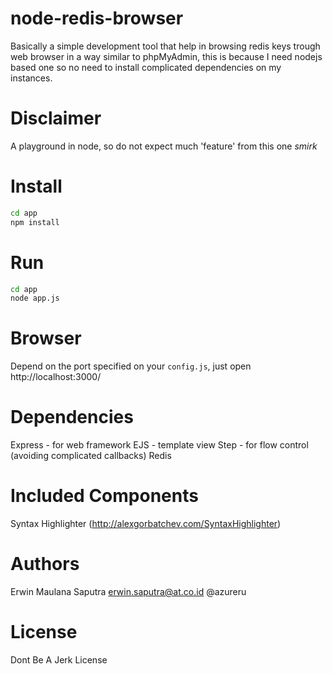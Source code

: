 node-redis-browser
==================

Basically a simple development tool that help in browsing redis keys trough web browser in a way similar to phpMyAdmin, this is because 
I need nodejs based one so no need to install complicated dependencies on my instances.

# Disclaimer
A playground in node, so do not expect much 'feature' from this one *smirk*

# Install
```bash
cd app
npm install
```

# Run
```bash
cd app
node app.js
```

# Browser
Depend on the port specified on your `config.js`, just open http://localhost:3000/

# Dependencies
Express - for web framework
EJS  - template view
Step - for flow control (avoiding complicated callbacks)
Redis

# Included Components
Syntax Highlighter (http://alexgorbatchev.com/SyntaxHighlighter)

# Authors
Erwin Maulana Saputra <erwin.saputra@at.co.id> @azureru

# License
Dont Be A Jerk License

